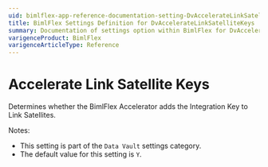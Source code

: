 ```yaml
---
uid: bimlflex-app-reference-documentation-setting-DvAccelerateLinkSatelliteKeys
title: BimlFlex Settings Definition for DvAccelerateLinkSatelliteKeys
summary: Documentation of settings option within BimlFlex for DvAccelerateLinkSatelliteKeys
varigenceProduct: BimlFlex
varigenceArticleType: Reference
---
```


# Accelerate Link Satellite Keys

Determines whether the BimlFlex Accelerator adds the Integration Key to Link Satellites.

Notes:

* This setting is part of the `Data Vault` settings category.
* The default value for this setting is `Y`.